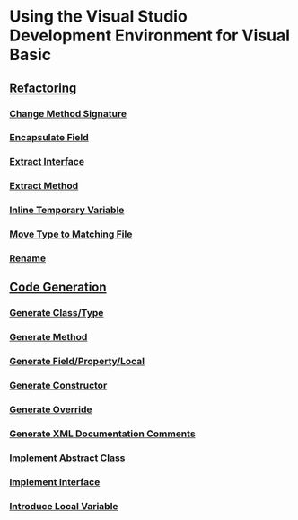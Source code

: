 # Using the Visual Studio Development Environment for Visual Basic
## [Refactoring](refactoring-vb.md)
### [Change Method Signature](refactoring/change-method-signature.md)
### [Encapsulate Field](refactoring/encapsulate-field.md)
### [Extract Interface](refactoring/extract-interface.md)
### [Extract Method](refactoring/extract-method.md)
### [Inline Temporary Variable](refactoring/inline-temporary-variable.md)
### [Move Type to Matching File](refactoring/move-type-to-matching-file.md)
### [Rename](refactoring/rename.md)
## [Code Generation](code-generation-vb.md)
### [Generate Class/Type](code-generation/generate-class-type.md)
### [Generate Method](code-generation/generate-method.md)
### [Generate Field/Property/Local](code-generation/generate-field-property-local.md)
### [Generate Constructor](code-generation/generate-constructor.md)
### [Generate Override](code-generation/generate-override.md)
### [Generate XML Documentation Comments](code-generation/generate-xml-documentation-comments.md)
### [Implement Abstract Class](code-generation/implement-abstract-class.md)
### [Implement Interface](code-generation/implement-interface.md)
### [Introduce Local Variable](code-generation/introduce-local-variable.md)